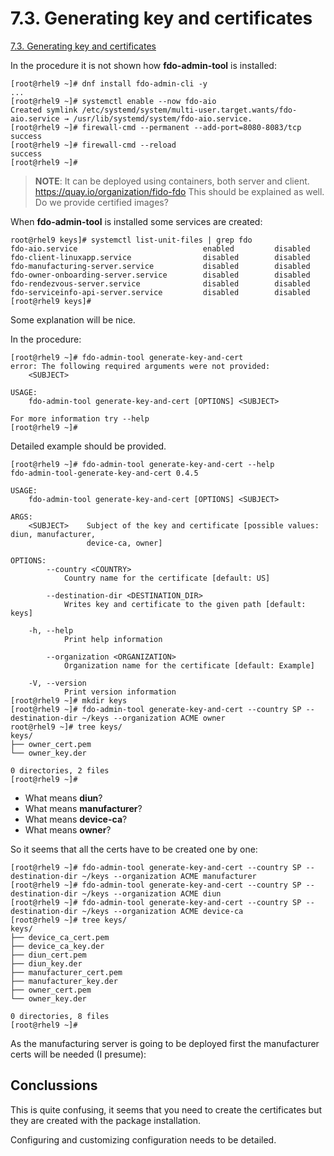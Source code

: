 # 7.3. Generating key and certificates

[7.3. Generating key and certificates](https://access.redhat.com/documentation/gu-in/red_hat_enterprise_linux/9/html/composing_installing_and_managing_rhel_for_edge_images/assembly_automatically-provisioning-and-onboarding-rhel-for-edge-devices_composing-installing-managing-rhel-for-edge-images#proc_generating-key-and-certificates_assembly_automatically-provisioning-and-onboarding-rhel-for-edge-devices)

In the procedure it is not shown how **fdo-admin-tool** is installed:

```
[root@rhel9 ~]# dnf install fdo-admin-cli -y
...
[root@rhel9 ~]# systemctl enable --now fdo-aio
Created symlink /etc/systemd/system/multi-user.target.wants/fdo-aio.service → /usr/lib/systemd/system/fdo-aio.service.
[root@rhel9 ~]# firewall-cmd --permanent --add-port=8080-8083/tcp
success
[root@rhel9 ~]# firewall-cmd --reload
success
[root@rhel9 ~]#
```

> **NOTE**: It can be deployed using containers, both server and client.  https://quay.io/organization/fido-fdo This should be explained as well. Do we provide certified images?

When **fdo-admin-tool** is installed some services are created:

```
root@rhel9 keys]# systemctl list-unit-files | grep fdo
fdo-aio.service                            enabled         disabled
fdo-client-linuxapp.service                disabled        disabled
fdo-manufacturing-server.service           disabled        disabled
fdo-owner-onboarding-server.service        disabled        disabled
fdo-rendezvous-server.service              disabled        disabled
fdo-serviceinfo-api-server.service         disabled        disabled
[root@rhel9 keys]# 
```

Some explanation will be nice.

In the procedure:

```
[root@rhel9 ~]# fdo-admin-tool generate-key-and-cert
error: The following required arguments were not provided:
    <SUBJECT>

USAGE:
    fdo-admin-tool generate-key-and-cert [OPTIONS] <SUBJECT>

For more information try --help
[root@rhel9 ~]#
```

Detailed example should be provided.

```
[root@rhel9 ~]# fdo-admin-tool generate-key-and-cert --help
fdo-admin-tool-generate-key-and-cert 0.4.5

USAGE:
    fdo-admin-tool generate-key-and-cert [OPTIONS] <SUBJECT>

ARGS:
    <SUBJECT>    Subject of the key and certificate [possible values: diun, manufacturer,
                 device-ca, owner]

OPTIONS:
        --country <COUNTRY>
            Country name for the certificate [default: US]

        --destination-dir <DESTINATION_DIR>
            Writes key and certificate to the given path [default: keys]

    -h, --help
            Print help information

        --organization <ORGANIZATION>
            Organization name for the certificate [default: Example]

    -V, --version
            Print version information
[root@rhel9 ~]# mkdir keys
[root@rhel9 ~]# fdo-admin-tool generate-key-and-cert --country SP --destination-dir ~/keys --organization ACME owner
root@rhel9 ~]# tree keys/
keys/
├── owner_cert.pem
└── owner_key.der

0 directories, 2 files
[root@rhel9 ~]# 
```

* What means **diun**?
* What means **manufacturer**?
* What means **device-ca**?
* What means **owner**?

So it seems that all the certs have to be created one by one:

```
[root@rhel9 ~]# fdo-admin-tool generate-key-and-cert --country SP --destination-dir ~/keys --organization ACME manufacturer
[root@rhel9 ~]# fdo-admin-tool generate-key-and-cert --country SP --destination-dir ~/keys --organization ACME diun
[root@rhel9 ~]# fdo-admin-tool generate-key-and-cert --country SP --destination-dir ~/keys --organization ACME device-ca
[root@rhel9 ~]# tree keys/
keys/
├── device_ca_cert.pem
├── device_ca_key.der
├── diun_cert.pem
├── diun_key.der
├── manufacturer_cert.pem
├── manufacturer_key.der
├── owner_cert.pem
└── owner_key.der

0 directories, 8 files
[root@rhel9 ~]# 
```

As the manufacturing server is going to be deployed first the manufacturer certs will be needed (I presume):

## Conclussions

This is quite confusing, it seems that you need to create the certificates but they are created with the package installation.

Configuring and customizing configuration needs to be detailed.